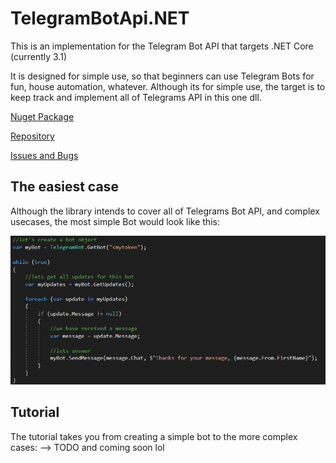 # TelegramBotApi.NET

This is an implementation for the Telegram Bot API that targets .NET Core (currently 3.1)

It is designed for simple use, so that beginners can use Telegram Bots for fun, house automation, whatever.
Although its for simple use, the target is to keep track and implement all of Telegrams API in this one dll.

[Nuget Package](https://www.nuget.org/packages/nerderies.TelegramBotApi/)

[Repository](https://github.com/devnulli/TelegramBotApi.NET)

[Issues and Bugs](https://github.com/devnulli/TelegramBotApi.NET/issues)


## The easiest case
Although the library intends to cover all of Telegrams Bot API, and complex usecases, the most simple Bot would look like this:

![easiest case](https://github.com/devnulli/TelegramBotApi.NET/raw/master/other%20Resources/easiest%20case.PNG)


## Tutorial
The tutorial takes you from creating a simple bot to the more complex cases:
--> TODO and coming soon lol
